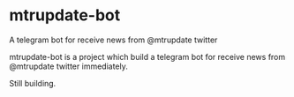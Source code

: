 # mtrupdate-bot
A telegram bot for receive news from @mtrupdate twitter

mtrupdate-bot is a project which build a telegram bot for receive news from @mtrupdate twitter immediately.

Still building.
